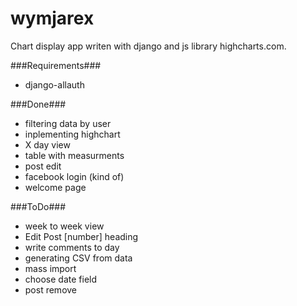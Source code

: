 # wymjarex

Chart display app writen with django and js library highcharts.com.

###Requirements###
* django-allauth

###Done###
* filtering data by user
* inplementing highchart
* X day view
* table with measurments
* post edit
* facebook login (kind of)
* welcome page

###ToDo###
* week to week view
* Edit Post [number] heading
* write comments to day
* generating CSV from data
* mass import 
* choose date field
* post remove

